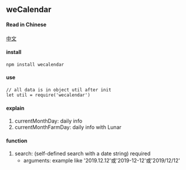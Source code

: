 ## weCalendar

#### Read in Chinese
[中文](./README-CN.md '中文')

#### install
```
npm install wecalendar
```

#### use
```
// all data is in object util after init
let util = require('wecalendar')
```

#### explain
1. currentMonthDay: daily info 
1. currentMonthFarmDay: daily info with Lunar

#### function
1. search: (self-defined search with a date string) required
    * arguments: example like '2019.12.12'或'2019-12-12'或'2019/12/12'
